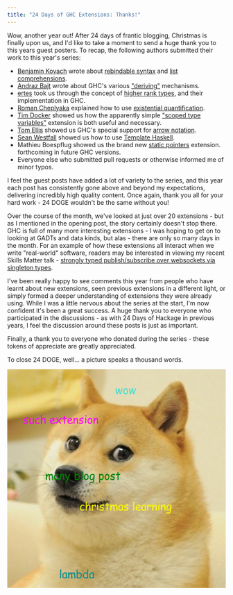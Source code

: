 ```yaml
---
title: "24 Days of GHC Extensions: Thanks!"
---
```


Wow, another year out! After 24 days of frantic blogging, Christmas is finally
upon us, and I'd like to take a moment to send a huge thank you to this years
guest posters. To recap, the following authors submitted their work to this
year's series:

* [Benjamin Kovach](http://kovach.me/) wrote about
  [rebindable syntax](/guest-posts/2014-12-06-rebindable-syntax.html) and
  [list comprehensions](/guest-posts/2014-12-07-list-comprehensions.html).
* [Andraz Bajt](http://www.edofic.com/) wrote about GHC's various
  ["deriving"](/guest-posts/2014-12-15-deriving.html) mechanisms.
* [ertes](https://twitter.com/ertesx) took us through the concept of
  [higher rank types](/guest-posts/2014-12-18-rank-n-types.html), and their
  implementation in GHC.
* [Roman Cheplyaka](http://ro-che.info/) explained how to use
  [existential quantification](/guest-posts/2014-12-19-existential-quantification.html).
* [Tim Docker](http://twdkz.wordpress.com/) showed us how the apparently simple
  ["scoped type variables"](/guest-posts/2014-12-20-scoped-type-variables.html)
  extension is both useful and necessary.
* [Tom Ellis](http://web.jaguarpaw.co.uk/~tom/blog/) showed us GHC's special
  support for [arrow notation](/guest-posts/2014-12-21-arrows.html).
* [Sean Westfall](http://fieldsofgoldfish.posthaven.com/) showed us how to use
  [Template Haskell](/guest-posts/2014-12-22-template-haskell.html).
* Mathieu Boespflug showed us the brand new
  [static pointers](/guest-posts/2014-12-23-static-pointers.html)
  extension. forthcoming in future GHC versions.
* Everyone else who submitted pull requests or otherwise informed me of minor
  typos.

I feel the guest posts have added a lot of variety to the series, and this year
each post has consistently gone above and beyond my expectations, delivering
incredibly high quality content. Once again, thank you all for your hard work -
24 DOGE wouldn't be the same without you!

Over the course of the month, we've looked at just over 20 extensions - but as I
mentioned in the opening post, the story certainly doesn't stop there. GHC is
full of many more interesting extensions - I was hoping to get on to looking at
GADTs and data kinds, but alas - there are only so many days in the month. For
an example of how these extensions all interact when we write "real-world"
software, readers may be interested in viewing my recent Skills Matter talk -
[strongly typed publish/subscribe over websockets via singleton types](https://skillsmatter.com/skillscasts/5356-oliver-charles).

I've been really happy to see comments this year from people who have learnt
about new extensions, seen previous extensions in a different light, or simply
formed a deeper understanding of extensions they were already using. While I was
a little nervous about the series at the start, I'm now confident it's been a
great success. A huge thank you to everyone who participated in the
discussions - as with 24 Days of Hackage in previous years, I feel the
discussion around these posts is just as important.

Finally, a thank you to everyone who donated during the series - these tokens of
appreciate are greatly appreciated.

To close 24 DOGE, well... a picture speaks a thousand words.

![Thanks!](/img/24-doge.jpg)
